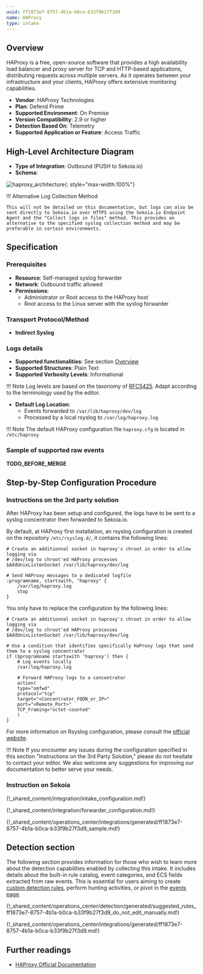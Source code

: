 ```yaml
---
uuid: ff1873e7-8757-4b1a-b0ca-b33f9b27f3d9
name: HAProxy
type: intake
---
```


## Overview

HAProxy is a free, open-source software that provides a high availability load balancer and proxy server for TCP and HTTP-based applications, distributing requests across multiple servers. As it operates between your infrastructure and your clients, HAProxy offers extensive monitoring capabilities.

- **Vendor**: HAProxy Technologies
- **Plan**: Defend Prime
- **Supported Environment**: On Premise
- **Version Compatibility**: 2.9 or higher
- **Detection Based On**: Telemetry
- **Supported Application or Feature**: Access Traffic

## High-Level Architecture Diagram

- **Type of Integration**: Outbound (PUSH to Sekoia.io)
- **Schema**:

![haproxy_architecture](/assets/integration/haproxy_architecture.png){: style="max-width:100%"}

!!! Alternative Log Collection Method

    This will not be detailed on this documentation, but logs can also be sent directly to Sekoia.io over HTTPS using the Sekoia.io Endpoint Agent and the "Collect logs in files" method. This provides an alternative to the specified syslog collection method and may be preferable in certain environments.

## Specification

### Prerequisites

- **Resource**: Self-managed syslog forwarder
- **Network**: Outbound traffic allowed
- **Permissions**:
    - Administrator or Root access to the HAProxy host
    - Root access to the Linux server with the syslog forwarder

### Transport Protocol/Method

- **Indirect Syslog**

### Logs details

- **Supported functionalities**: See section [Overview](#overview)
- **Supported Structures**: Plain Text
- **Supported Verbosity Levels**: Informational

!!! Note
    Log levels are based on the taxonomy of [RFC5425](https://datatracker.ietf.org/doc/html/rfc5424). Adapt according to the terminology used by the editor.

- **Default Log Location**:
    - Events forwarded to `/var/lib/haproxy/dev/log`
    - Processed by a local rsyslog to `/var/log/haproxy.log`

!!! Note
    The default HAProxy configuration file `haproxy.cfg` is located in `/etc/haproxy`

### Sample of supported raw events

__TODO_BEFORE_MERGE__
## Step-by-Step Configuration Procedure

### Instructions on the 3rd party solution

After HAProxy has been setup and configured, the logs have to be sent to a syslog concentrator then forwarded to Sekoia.io.

By default, at HAProxy first installation, an rsyslog configuration is created on the repository `/etc/rsyslog.d/`, it contains the following lines:

```
# Create an additionnal socket in haproxy's chroot in order to allow logging via
# /dev/log to chroot'ed HAProxy processes
$AddUnixListenSocket /var/lib/haproxy/dev/log

# Send HAProxy messages to a dedicated logfile
:programname, startswith, "haproxy" {
    /var/log/haproxy.log
    stop
}
```

You only have to replace the configuration by the following lines:

```
# Create an additionnal socket in haproxy's chroot in order to allow logging via
# /dev/log to chroot'ed HAProxy processes
$AddUnixListenSocket /var/lib/haproxy/dev/log

# Use a condition that identifies specifically HaProxy logs that send them to a syslog concentrator
if ($programname startswith 'haproxy') then {
    # Log events locally
    /var/log/haproxy.log

    # Forward HAProxy logs to a concentrator
    action(
    type="omfwd"
    protocol="tcp"
    target="<Concentrator_FQDN_or_IP>"
    port="<Remote_Port>"
    TCP_Framing="octet-counted"
    )
}
```

For more information on Rsyslog configuration, please consult the [official website](https://www.rsyslog.com/doc/configuration/templates.html).

!!! Note
    If you encounter any issues during the configuration specified in this section "Instructions on the 3rd Party Solution," please do not hesitate to contact your editor. We also welcome any suggestions for improving our documentation to better serve your needs.

### Instruction on Sekoia

{!_shared_content/integration/intake_configuration.md!}

{!_shared_content/integration/forwarder_configuration.md!}

{!_shared_content/operations_center/integrations/generated/ff1873e7-8757-4b1a-b0ca-b33f9b27f3d9_sample.md!}

## Detection section

The following section provides information for those who wish to learn more about the detection capabilities enabled by collecting this intake. It includes details about the built-in rule catalog, event categories, and ECS fields extracted from raw events. This is essential for users aiming to create [custom detection rules](/docs/xdr/features/detect/sigma.md), perform hunting activities, or pivot in the [events page](/docs/xdr/features/investigate/events.md).

{!_shared_content/operations_center/detection/generated/suggested_rules_ff1873e7-8757-4b1a-b0ca-b33f9b27f3d9_do_not_edit_manually.md!}

{!_shared_content/operations_center/integrations/generated/ff1873e7-8757-4b1a-b0ca-b33f9b27f3d9.md!}
## Further readings

- [HAProxy Official Documentation](http://www.haproxy.org/#docs)
